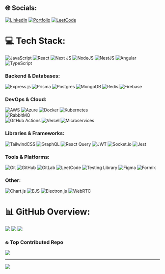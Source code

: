 

## 🌐 Socials:
[![LinkedIn](https://img.shields.io/badge/LinkedIn-%230077B5.svg?logo=linkedin&logoColor=white)](https://linkedin.com/in/junaid-ahammed) 
[![Portfolio](https://img.shields.io/badge/Portfolio-%23121011.svg?style=for-the-badge&logo=vercel&logoColor=white)](https://junaid-portfolio-six.vercel.app/)
[![LeetCode](https://img.shields.io/badge/LeetCode-%23FFA116.svg?style=for-the-badge&logo=leetcode&logoColor=black)](https://leetcode.com/u/junaidahammed15/)

# 💻 Tech Stack:
![JavaScript](https://img.shields.io/badge/javascript-%23323330.svg?style=for-the-badge&logo=javascript&logoColor=%23F7DF1E) 
![React](https://img.shields.io/badge/react-%2320232a.svg?style=for-the-badge&logo=react&logoColor=%2361DAFB) 
![Next JS](https://img.shields.io/badge/Next-black?style=for-the-badge&logo=next.js&logoColor=white) 
![NodeJS](https://img.shields.io/badge/node.js-6DA55F?style=for-the-badge&logo=node.js&logoColor=white) 
![NestJS](https://img.shields.io/badge/nestjs-%23E0234E.svg?style=for-the-badge&logo=nestjs&logoColor=white) 
![Angular](https://img.shields.io/badge/angular-%23DD0031.svg?style=for-the-badge&logo=angular&logoColor=white) 
![TypeScript](https://img.shields.io/badge/typescript-%23007ACC.svg?style=for-the-badge&logo=typescript&logoColor=white)

### Backend & Databases:
![Express.js](https://img.shields.io/badge/express.js-%23404d59.svg?style=for-the-badge&logo=express&logoColor=%2361DAFB) 
![Prisma](https://img.shields.io/badge/Prisma-%232D3748.svg?style=for-the-badge&logo=prisma&logoColor=white) 
![Postgres](https://img.shields.io/badge/postgres-%23316192.svg?style=for-the-badge&logo=postgresql&logoColor=white) 
![MongoDB](https://img.shields.io/badge/MongoDB-%234ea94b.svg?style=for-the-badge&logo=mongodb&logoColor=white) 
![Redis](https://img.shields.io/badge/redis-%23DD0031.svg?style=for-the-badge&logo=redis&logoColor=white) 
![Firebase](https://img.shields.io/badge/firebase-%23039BE5.svg?style=for-the-badge&logo=firebase) 

### DevOps & Cloud:
![AWS](https://img.shields.io/badge/AWS-%23FF9900.svg?style=for-the-badge&logo=amazon-aws&logoColor=white) 
![Azure](https://img.shields.io/badge/azure-%230072C6.svg?style=for-the-badge&logo=microsoftazure&logoColor=white) 
![Docker](https://img.shields.io/badge/docker-%230db7ed.svg?style=for-the-badge&logo=docker&logoColor=white) 
![Kubernetes](https://img.shields.io/badge/kubernetes-%23326CE5.svg?style=for-the-badge&logo=kubernetes&logoColor=white)  
![RabbitMQ](https://img.shields.io/badge/rabbitmq-%23FF6600.svg?style=for-the-badge&logo=rabbitmq&logoColor=white)  
![GitHub Actions](https://img.shields.io/badge/github%20actions-%232671E5.svg?style=for-the-badge&logo=githubactions&logoColor=white) 
![Vercel](https://img.shields.io/badge/vercel-%23000000.svg?style=for-the-badge&logo=vercel&logoColor=white) 
![Microservices](https://img.shields.io/badge/microservices-%23FF9900.svg?style=for-the-badge&logo=microservices&logoColor=white) 

### Libraries & Frameworks:
![TailwindCSS](https://img.shields.io/badge/tailwindcss-%2338B2AC.svg?style=for-the-badge&logo=tailwind-css&logoColor=white) 
![GraphQL](https://img.shields.io/badge/-GraphQL-E10098?style=for-the-badge&logo=graphql&logoColor=white) 
![React Query](https://img.shields.io/badge/-React%20Query-FF4154?style=for-the-badge&logo=react%20query&logoColor=white) 
![JWT](https://img.shields.io/badge/JWT-black?style=for-the-badge&logo=JSON%20web%20tokens) 
![Socket.io](https://img.shields.io/badge/Socket.io-black?style=for-the-badge&logo=socket.io&badgeColor=010101) 
![Jest](https://img.shields.io/badge/jest-%23C21325.svg?style=for-the-badge&logo=jest&logoColor=white) 

### Tools & Platforms:
![Git](https://img.shields.io/badge/git-%23F05033.svg?style=for-the-badge&logo=git&logoColor=white) 
![GitHub](https://img.shields.io/badge/github-%23121011.svg?style=for-the-badge&logo=github&logoColor=white) 
![GitLab](https://img.shields.io/badge/gitlab-%23181717.svg?style=for-the-badge&logo=gitlab&logoColor=white) 
![LeetCode](https://img.shields.io/badge/LeetCode-%23FFA116.svg?style=for-the-badge&logo=leetcode&logoColor=black) 
![Testing Library](https://img.shields.io/badge/testing--library-%23E33332.svg?style=for-the-badge&logo=testing-library&logoColor=white) 
![Figma](https://img.shields.io/badge/figma-%23F24E1E.svg?style=for-the-badge&logo=figma&logoColor=white)
![Formik](https://img.shields.io/badge/formik-%230075BD.svg?style=for-the-badge&logo=formik&logoColor=white) 

### Other:
![Chart.js](https://img.shields.io/badge/chart.js-F5788D.svg?style=for-the-badge&logo=chart.js&logoColor=white) 
![EJS](https://img.shields.io/badge/ejs-%23B4CA65.svg?style=for-the-badge&logo=ejs&logoColor=black) 
![Electron.js](https://img.shields.io/badge/Electron-191970?style=for-the-badge&logo=Electron&logoColor=white) 
![WebRTC](https://img.shields.io/badge/WebRTC-%23D42029.svg?style=for-the-badge&logo=webrtc&logoColor=white)


# 📊 GitHub Overview:
![](https://github-readme-stats.vercel.app/api?username=JunaidAhammedU&theme=gotham&hide_border=false&include_all_commits=true&count_private=true) ![](https://github-readme-streak-stats.herokuapp.com/?user=JunaidAhammedU&theme=gotham&hide_border=false) ![](https://github-readme-stats.vercel.app/api/top-langs/?username=JunaidAhammedU&theme=gotham&hide_border=false&include_all_commits=true&count_private=true&layout=compact)

### 🔝 Top Contributed Repo
![](https://github-contributor-stats.vercel.app/api?username=JunaidAhammedU&limit=5&theme=dark&combine_all_yearly_contributions=true)

---
[![](https://visitcount.itsvg.in/api?id=JunaidAhammedU&icon=0&color=3)](https://visitcount.itsvg.in)

<!-- Proudly created with GPRM ( https://gprm.itsvg.in ) -->

